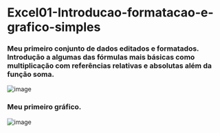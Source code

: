 # Excel01-Introducao-formatacao-e-grafico-simples

### Meu primeiro conjunto de dados editados e formatados. Introdução a algumas das fórmulas mais básicas como multiplicação com referências relativas e absolutas além da função soma.
![image](https://github.com/dsCarneiro/Excel01-Introducao-formatacao-e-grafico-simples/assets/148643524/47458729-c190-40d3-9c43-c2919234df02)

### Meu primeiro gráfico.
![image](https://github.com/dsCarneiro/Excel01-Introducao-formatacao-e-grafico-simples/assets/148643524/7a5e9f9d-e4fc-4515-943e-f1701d44cef0)


